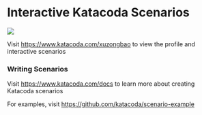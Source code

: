 # Interactive Katacoda Scenarios

[![](http://shields.katacoda.com/katacoda/xuzongbao/count.svg)](https://www.katacoda.com/xuzongbao "Get your profile on Katacoda.com")

Visit https://www.katacoda.com/xuzongbao to view the profile and interactive scenarios

### Writing Scenarios
Visit https://www.katacoda.com/docs to learn more about creating Katacoda scenarios

For examples, visit https://github.com/katacoda/scenario-example

